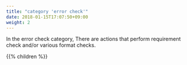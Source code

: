 ```yaml
---
title: "category 'error check'"
date: 2018-01-15T17:07:50+09:00
weight: 2
---
```


In the error check category, There are actions that perform requirement check and/or various format checks.

{{% children  %}}
